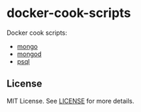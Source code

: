 # docker-cook-scripts

Docker cook scripts:

- [mongo](./mongo/Dockerfile)
- [mongod](./mongod/Dockerfile)
- [psql](./psql/Dockerfile)

## License

MIT License. See [LICENSE](LICENSE) for more details.
